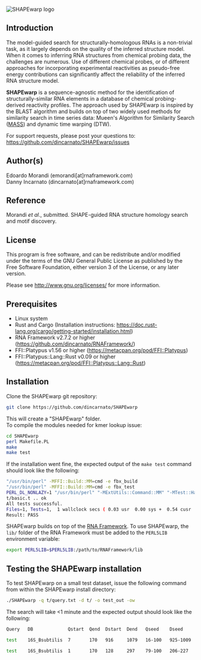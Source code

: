 ![SHAPEwarp logo](http://www.incarnatolab.com/images/software/SHAPEwarp.png)
<br />
## Introduction

The model-guided search for structurally-homologous RNAs is a non-trivial task, as it largely depends on the quality of the inferred structure model. When it comes to inferring RNA structures from chemical probing data, the challenges are numerous. Use of different chemical probes, or of different approaches for incorporating experimental reactivities as pseudo-free energy contributions can significantly affect the reliability of the inferred RNA structure model.

__SHAPEwarp__ is a sequence-agnostic method for the identification of structurally-similar RNA elements in a database of chemical probing-derived reactivity profiles. The approach used by SHAPEwarp is inspired by the BLAST algorithm and builds on top of two widely used methods for similarity search in time series data: Mueen's Algorithm for Similarity Search ([MASS](https://www.cs.unm.edu/~mueen/FastestSimilaritySearch.html)) and dynamic time warping (DTW). 

For support requests, please post your questions to: <https://github.com/dincarnato/SHAPEwarp/issues>


## Author(s)

Edoardo Morandi (emorandi[at]rnaframework.com)<br/>
Danny Incarnato (dincarnato[at]rnaframework.com)<br/>


## Reference

Morandi *et al*., submitted. SHAPE-guided RNA structure homology search and motif discovery.


## License

This program is free software, and can be redistribute and/or modified under the terms of the GNU General Public License as published by the Free Software Foundation, either version 3 of the License, or any later version.

Please see <http://www.gnu.org/licenses/> for more information.


## Prerequisites

- Linux system
- Rust and Cargo (Installation instructions: <https://doc.rust-lang.org/cargo/getting-started/installation.html>)
- RNA Framework v2.7.2 or higher (<https://github.com/dincarnato/RNAFramework/>)
- FFI::Platypus v1.56 or higher (<https://metacpan.org/pod/FFI::Platypus>)
- FFI::Platypus::Lang::Rust v0.09 or higher (<https://metacpan.org/pod/FFI::Platypus::Lang::Rust>)


## Installation

Clone the SHAPEwarp git repository:

```bash
git clone https://github.com/dincarnato/SHAPEwarp
```
This will create a "SHAPEwarp" folder.<br/>
To compile the modules needed for kmer lookup issue:

```bash
cd SHAPEwarp
perl Makefile.PL
make
make test
```
If the installation went fine, the expected output of the ``make test`` command should look like the following:

```bash
"/usr/bin/perl" -MFFI::Build::MM=cmd -e fbx_build
"/usr/bin/perl" -MFFI::Build::MM=cmd -e fbx_test
PERL_DL_NONLAZY=1 "/usr/bin/perl" "-MExtUtils::Command::MM" "-MTest::Harness" "-e" "undef *Test::Harness::Switches; test_harness(0, 'blib/lib', 'blib/arch')" t/*.t
t/basic.t .. ok
All tests successful.
Files=1, Tests=1,  1 wallclock secs ( 0.03 usr  0.00 sys +  0.54 cusr  0.04 csys =  0.61 CPU)
Result: PASS
```
SHAPEwarp builds on top of the [RNA Framework](https://github.com/dincarnato/RNAFramework/). To use SHAPEwarp, the ``lib/`` folder of the RNA Framework must be added to the ``PERL5LIB`` environment variable:

```bash
export PERL5LIB=$PERL5LIB:/path/to/RNAFramework/lib
```


## Testing the SHAPEwarp installation

To test SHAPEwarp on a small test dataset, issue the following command from within the SHAPEwarp install directory:

```bash
./SHAPEwarp -q t/query.txt -d t/ -o test_out -ow
```
The search will take &lt;1 minute and the expected output should look like the following:

```bash
Query   DB             Qstart  Qend  Dstart  Dend   Qseed    Dseed      Score    P-value    E-value

test    16S_Bsubtilis  7       170   916     1079   16-100   925-1009   173.76   4.83e-08   7.63e-06   !

test    16S_Bsubtilis  1       170   128     297    79-100   206-227    86.50    5.01e-04   0.08       ?
```